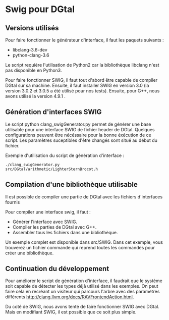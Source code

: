 Swig pour DGtal
===============

Versions utilisés
-----------------

Pour faire fonctionner le générateur d'interface, il faut les paquets suivants :

 * libclang-3.6-dev
 * python-clang-3.6

Le script requière l'utilisation de Python2 car la bibliothèque libclang n'est pas disponible en Python3.

Pour faire fonctionner SWIG, il faut tout d'abord être capable de compiler DGtal sur sa machine. Ensuite, il faut installer SWIG en version 3.0 (la version 3.0.2 et 3.0.5 a été utilisé pour nos tests). Ensuite, pour G++, nous avons utilisé la version 4.9.1 .

Génération d'interfaces SWIG
----------------------------

Le script python clang_swigGenerator.py permet de générer une base utilisable pour une interface 
SWIG de fichier header de DGtal.
Quelques configurations peuvent être nécéssaire pour la bonne éxécution de ce script. Les paramètres 
suceptibles d'être changés sont situé au début du fichier.

Exemple d'utilisation du script de génération d'interface :

<code><pre>./clang_swigGenerator.py src/DGtal/arithmetic/LighterSternBrocot.h
</pre></code>


Compilation d'une bibliothèque utilisable
-----------------------------------------

Il est possible de compiler une partie de DGtal avec les fichiers d'interfaces fournis

Pour compiler une interface swig, il faut :

* Générer l'interface avec SWIG.
* Compiler les parties de DGtal avec G++.
* Assembler tous les fichiers dans une bibliothèque.

Un exemple complet est disponible dans src/SWIG. Dans cet exemple, vous trouverez un fichier commande qui reprend toutes les commandes pour créer une bibliothèque.

Continuation du développement
-----------------------------

Pour améliorer le script de génération d'interface, il faudrait que le système soit capable de détecter les types déjà utilisé dans les exemples. On peut faire cela en recréant un visiteur qui parcours l'arbre avec des paramètres différents http://clang.llvm.org/docs/RAVFrontendAction.html.

Du coté de SWIG, nous avons tenté de faire fonctionner SWIG avec DGtal. Mais en modifiant SWIG, il est possible que ce soit plus simple.


